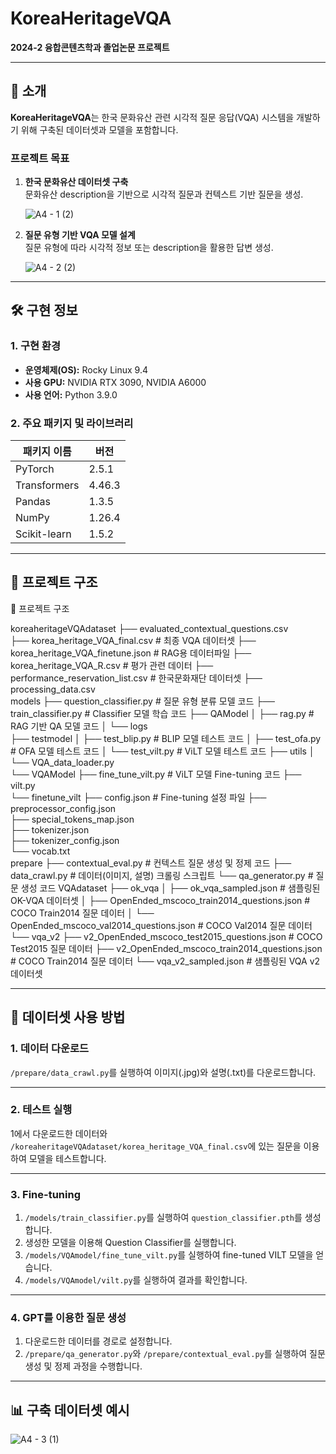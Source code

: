 # KoreaHeritageVQA
**2024-2 융합콘텐츠학과 졸업논문 프로젝트**

---

## 📜 소개
**KoreaHeritageVQA**는 한국 문화유산 관련 시각적 질문 응답(VQA) 시스템을 개발하기 위해 구축된 데이터셋과 모델을 포함합니다.

### **프로젝트 목표**
1. **한국 문화유산 데이터셋 구축**  
   문화유산 description을 기반으로 시각적 질문과 컨텍스트 기반 질문을 생성.
   
   ![A4 - 1 (2)](https://github.com/user-attachments/assets/29b1e63f-ed3c-40db-b829-7c2d45dbbfc1)

2. **질문 유형 기반 VQA 모델 설계**  
   질문 유형에 따라 시각적 정보 또는 description을 활용한 답변 생성.

   ![A4 - 2 (2)](https://github.com/user-attachments/assets/5fe82131-6c71-4b71-ac81-e4a20e743d8a)

---

## 🛠️ 구현 정보

### 1. 구현 환경
- **운영체제(OS):** Rocky Linux 9.4  
- **사용 GPU:** NVIDIA RTX 3090, NVIDIA A6000  
- **사용 언어:** Python 3.9.0  

### 2. 주요 패키지 및 라이브러리

| **패키지 이름**      | **버전**  |
|-----------------------|-----------|
| PyTorch              | 2.5.1     |
| Transformers         | 4.46.3    |
| Pandas               | 1.3.5     |
| NumPy                | 1.26.4    |
| Scikit-learn         | 1.5.2     |


---

## 📂 프로젝트 구조
📂 프로젝트 구조

koreaheritageVQAdataset
├── evaluated_contextual_questions.csv        
├── korea_heritage_VQA_final.csv              # 최종 VQA 데이터셋
├── korea_heritage_VQA_finetune.json          # RAG용 데이터파일
├── korea_heritage_VQA_R.csv                  # 평가 관련 데이터
├── performance_reservation_list.csv          # 한국문화재단 데이터셋
├── processing_data.csv                       
models
├── question_classifier.py                    # 질문 유형 분류 모델 코드
├── train_classifier.py                       # Classifier 모델 학습 코드
├── QAModel
│   ├── rag.py                                # RAG 기반 QA 모델 코드
│   └── logs                                  
├── testmodel
│   ├── test_blip.py                          # BLIP 모델 테스트 코드
│   ├── test_ofa.py                           # OFA 모델 테스트 코드
│   └── test_vilt.py                          # ViLT 모델 테스트 코드
├── utils
│   └── VQA_data_loader.py                    
└── VQAModel
    ├── fine_tune_vilt.py                     # ViLT 모델 Fine-tuning 코드
    ├── vilt.py                               
    └── finetune_vilt
        ├── config.json                       # Fine-tuning 설정 파일
        ├── preprocessor_config.json          
        ├── special_tokens_map.json           
        ├── tokenizer.json                   
        ├── tokenizer_config.json            
        └── vocab.txt                        
prepare
├── contextual_eval.py                        # 컨텍스트 질문 생성 및 정제 코드
├── data_crawl.py                             # 데이터(이미지, 설명) 크롤링 스크립트
└── qa_generator.py                           # 질문 생성 코드
VQAdataset
├── ok_vqa
│   ├── ok_vqa_sampled.json                   # 샘플링된 OK-VQA 데이터셋
│   ├── OpenEnded_mscoco_train2014_questions.json # COCO Train2014 질문 데이터
│   └── OpenEnded_mscoco_val2014_questions.json   # COCO Val2014 질문 데이터
└── vqa_v2
    ├── v2_OpenEnded_mscoco_test2015_questions.json # COCO Test2015 질문 데이터
    ├── v2_OpenEnded_mscoco_train2014_questions.json # COCO Train2014 질문 데이터
    └── vqa_v2_sampled.json                       # 샘플링된 VQA v2 데이터셋



---

## 🔗 데이터셋 사용 방법

### **1. 데이터 다운로드**
`/prepare/data_crawl.py`를 실행하여 이미지(.jpg)와 설명(.txt)를 다운로드합니다.

---

### **2. 테스트 실행**
1에서 다운로드한 데이터와 `/koreaheritageVQAdataset/korea_heritage_VQA_final.csv`에 있는 질문을 이용하여 모델을 테스트합니다.

---

### **3. Fine-tuning**
1. `/models/train_classifier.py`를 실행하여 `question_classifier.pth`를 생성합니다.  
2. 생성한 모델을 이용해 Question Classifier를 실행합니다.  
3. `/models/VQAmodel/fine_tune_vilt.py`를 실행하여 fine-tuned VILT 모델을 얻습니다.  
4. `/models/VQAmodel/vilt.py`를 실행하여 결과를 확인합니다.

---

### **4. GPT를 이용한 질문 생성**
1. 다운로드한 데이터를 경로로 설정합니다.  
2. `/prepare/qa_generator.py`와 `/prepare/contextual_eval.py`를 실행하여 질문 생성 및 정제 과정을 수행합니다.

---

## 📊 구축 데이터셋 예시

![A4 - 3 (1)](https://github.com/user-attachments/assets/bdb18b97-9eb3-48aa-a277-77be9a40bc19)

